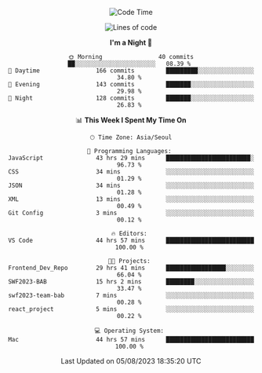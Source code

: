 <div align=center>
 
<!--START_SECTION:waka-->
![Code Time](http://img.shields.io/badge/Code%20Time-169%20hrs%2019%20mins-blue)

![Lines of code](https://img.shields.io/badge/From%20Hello%20World%20I%27ve%20Written-3.0%20million%20lines%20of%20code-blue)

**I'm a Night 🦉** 

```text
🌞 Morning                40 commits          ██░░░░░░░░░░░░░░░░░░░░░░░   08.39 % 
🌆 Daytime                166 commits         █████████░░░░░░░░░░░░░░░░   34.80 % 
🌃 Evening                143 commits         ███████░░░░░░░░░░░░░░░░░░   29.98 % 
🌙 Night                  128 commits         ███████░░░░░░░░░░░░░░░░░░   26.83 % 
```


📊 **This Week I Spent My Time On** 

```text
🕑︎ Time Zone: Asia/Seoul

💬 Programming Languages: 
JavaScript               43 hrs 29 mins      ████████████████████████░   96.73 % 
CSS                      34 mins             ░░░░░░░░░░░░░░░░░░░░░░░░░   01.29 % 
JSON                     34 mins             ░░░░░░░░░░░░░░░░░░░░░░░░░   01.28 % 
XML                      13 mins             ░░░░░░░░░░░░░░░░░░░░░░░░░   00.49 % 
Git Config               3 mins              ░░░░░░░░░░░░░░░░░░░░░░░░░   00.12 % 

🔥 Editors: 
VS Code                  44 hrs 57 mins      █████████████████████████   100.00 % 

🐱‍💻 Projects: 
Frontend_Dev_Repo        29 hrs 41 mins      █████████████████░░░░░░░░   66.04 % 
SWF2023-BAB              15 hrs 2 mins       ████████░░░░░░░░░░░░░░░░░   33.47 % 
swf2023-team-bab         7 mins              ░░░░░░░░░░░░░░░░░░░░░░░░░   00.28 % 
react_project            5 mins              ░░░░░░░░░░░░░░░░░░░░░░░░░   00.22 % 

💻 Operating System: 
Mac                      44 hrs 57 mins      █████████████████████████   100.00 % 
```


 Last Updated on 05/08/2023 18:35:20 UTC
<!--END_SECTION:waka-->
 </div>
